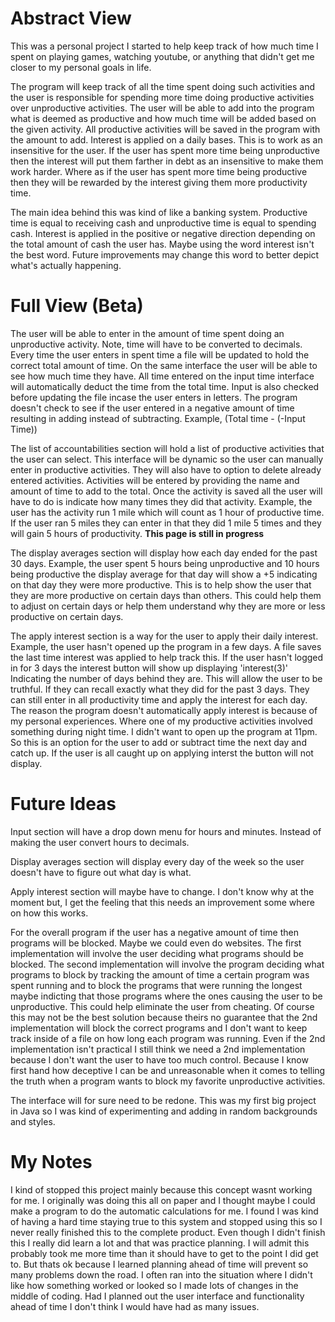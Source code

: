 # Abstract View
This was a personal project I started to help keep track of how much time I spent on playing games, watching youtube, or anything that didn't get me closer to my personal goals in life.

The program will keep track of all the time spent doing such activities and the user is responsible for spending more time doing productive activities over unproductive activities. The user will be able to add into the program what is deemed as productive and how much time will be added based on the given activity. All productive activities will be saved in the program with the amount to add. Interest is applied on a daily bases. This is to work as an insensitive for the user. If the user has spent more time being unproductive then the interest will put them farther in debt as an insensitive to make them work harder. Where as if the user has spent more time being productive then they will be rewarded by the interest giving them more productivity time.

The main idea behind this was kind of like a banking system. Productive time is equal to receiving cash and unproductive time is equal to spending cash. Interest is applied in the positive or negative direction depending on the total amount of cash the user has. Maybe using the word interest isn't the best word. Future improvements may change this word to better depict what's actually happening. 


# Full View (Beta)
The user will be able to enter in the amount of time spent doing an unproductive activity. Note, time will have to be converted to decimals. Every time the user enters in spent time a file will be updated to hold the correct total amount of time. On the same interface the user will be able to see how much time they have. All time entered on the input time interface will automatically deduct the time from the total time. Input is also checked before updating the file incase the user enters in letters. The program doesn't check to see if the user entered in a negative amount of time resulting in adding instead of subtracting. Example, (Total time - (-Input Time))

The list of accountabilities section will hold a list of productive activities that the user can select. This interface will be dynamic so the user can manually enter in productive activities. They will also have to option to delete already entered activities. Activities will be entered by providing the name and amount of time to add to the total. Once the activity is saved all the user will have to do is indicate how many times they did that activity. Example, the user has the activity run 1 mile which will count as 1 hour of productive time. If the user ran 5 miles they can enter in that they did 1 mile 5 times and they will gain 5 hours of productivity. <b>This page is still in progress</b>

The display averages section will display how each day ended for the past 30 days. Example, the user spent 5 hours being unproductive and 10 hours being productive the display average for that day will show a +5 indicating on that day they were more productive. This is to help show the user that they are more productive on certain days than others. This could help them to adjust on certain days or help them understand why they are more or less productive on certain days.

The apply interest section is a way for the user to apply their daily interest. Example, the user hasn't opened up the program in a few days. A file saves the last time interest was applied to help track this. If the user hasn't logged in for 3 days the interest button will show up displaying 'interest(3)' Indicating the number of days behind they are. This will allow the user to be truthful. If they can recall exactly what they did for the past 3 days. They can still enter in all productivity time and apply the interest for each day. The reason the program doesn't automatically apply interest is because of my personal experiences. Where one of my productive activities involved something during night time. I didn't want to open up the program at 11pm. So this is an option for the user to add or subtract time the next day and catch up. If the user is all caught up on applying interst the button will not display.


# Future Ideas
Input section will have a drop down menu for hours and minutes. Instead of making the user convert hours to decimals.

Display averages section will display every day of the week so the user doesn't have to figure out what day is what.

Apply interest section will maybe have to change. I don't know why at the moment but, I get the feeling that this needs an improvement some where on how this works.

For the overall program if the user has a negative amount of time then programs will be blocked. Maybe we could even do websites. The first implementation will involve the user deciding what programs should be blocked. The second implementation will involve the program deciding what programs to block by tracking the amount of time a certain program was spent running and to block the programs that were running the longest maybe indicting that those programs where the ones causing the user to be unproductive. This could help eliminate the user from cheating. Of course this may not be the best solution because theirs no guarantee that the 2nd implementation will block the correct programs and I don't want to keep track inside of a file on how long each program was running. Even if the 2nd implementation isn't practical I still think we need a 2nd implementation because I don't want the user to have too much control. Because I know first hand how deceptive I can be and unreasonable when it comes to telling the truth when a program wants to block my favorite unproductive activities.

The interface will for sure need to be redone. This was my first big project in Java so I was kind of experimenting and adding in random backgrounds and styles.

# My Notes
I kind of stopped this project mainly because this concept wasnt working for me. I originally was doing this all on paper and I thought maybe I could make a program to do the automatic calculations for me. I found I was kind of having a hard time staying true to this system and stopped using this so I never really finished this to the complete product. Even though I didn't finish this I really did learn a lot and that was practice planning. I will admit this probably took me more time than it should have to get to the point I did get to. But thats ok because I learned planning ahead of time will prevent so many problems down the road. I often ran into the situation where I didn't like how something worked or looked so I made lots of changes in the middle of coding. Had I planned out the user interface and functionality ahead of time I don't think I would have had as many issues.
